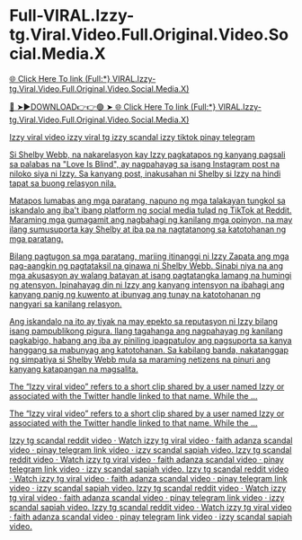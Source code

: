# Full-VIRAL.Izzy-tg.Viral.Video.Full.Original.Video.Social.Media.X
 <a href="https://fivora.cfd/Full:-}-VIRAL-Izzy-tg-Viral-Video-Full-Original-Video-Social-Media-X"> 🌐 Click Here To link (Full:*} VIRAL.Izzy-tg.Viral.Video.Full.Original.Video.Social.Media.X)

🔴 ➤►DOWNLOAD👉👉🟢 ➤<a href="https://fivora.cfd/Full:-}-VIRAL-Izzy-tg-Viral-Video-Full-Original-Video-Social-Media-X"> 🌐 Click Here To link (Full:*} VIRAL.Izzy-tg.Viral.Video.Full.Original.Video.Social.Media.X) 

Izzy viral video izzy viral tg izzy scandal izzy tiktok pinay telegram

Si Shelby Webb, na nakarelasyon kay Izzy pagkatapos ng kanyang pagsali sa palabas na "Love Is Blind", ay nagpahayag sa isang Instagram post na niloko siya ni Izzy. Sa kanyang post, inakusahan ni Shelby si Izzy na hindi tapat sa buong relasyon nila.

Matapos lumabas ang mga paratang, napuno ng mga talakayan tungkol sa iskandalo ang iba't ibang platform ng social media tulad ng TikTok at Reddit. Maraming mga gumagamit ang nagbahagi ng kanilang mga opinyon, na may ilang sumusuporta kay Shelby at iba pa na nagtatanong sa katotohanan ng mga paratang.

Bilang pagtugon sa mga paratang, mariing itinanggi ni Izzy Zapata ang mga pag-aangkin ng pagtataksil na ginawa ni Shelby Webb. Sinabi niya na ang mga akusasyon ay walang batayan at isang pagtatangka lamang na humingi ng atensyon. Ipinahayag din ni Izzy ang kanyang intensyon na ibahagi ang kanyang panig ng kuwento at ibunyag ang tunay na katotohanan ng nangyari sa kanilang relasyon.

Ang iskandalo na ito ay tiyak na may epekto sa reputasyon ni Izzy bilang isang pampublikong pigura. Ilang tagahanga ang nagpahayag ng kanilang pagkabigo, habang ang iba ay piniling ipagpatuloy ang pagsuporta sa kanya hanggang sa mabunyag ang katotohanan. Sa kabilang banda, nakatanggap ng simpatiya si Shelby Webb mula sa maraming netizens na pinuri ang kanyang katapangan na magsalita.

The “Izzy viral video” refers to a short clip shared by a user named Izzy or associated with the Twitter handle linked to that name. While the ...

The “Izzy viral video” refers to a short clip shared by a user named Izzy or associated with the Twitter handle linked to that name. While the ...

Izzy tg scandal reddit video · Watch izzy tg viral video · faith adanza scandal video · pinay telegram link video · izzy scandal sapiah video. Izzy tg scandal reddit video · Watch izzy tg viral video · faith adanza scandal video · pinay telegram link video · izzy scandal sapiah video. Izzy tg scandal reddit video · Watch izzy tg viral video · faith adanza scandal video · pinay telegram link video · izzy scandal sapiah video. Izzy tg scandal reddit video · Watch izzy tg viral video · faith adanza scandal video · pinay telegram link video · izzy scandal sapiah video. Izzy tg scandal reddit video · Watch izzy tg viral video · faith adanza scandal video · pinay telegram link video · izzy scandal sapiah video.
